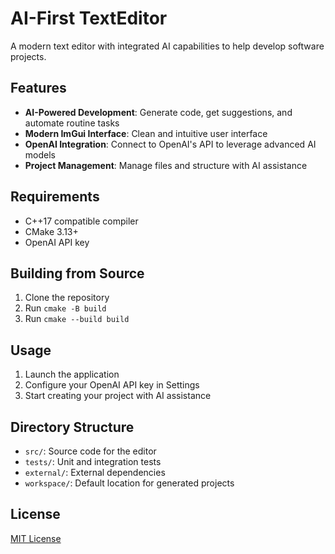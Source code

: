 # AI-First TextEditor

A modern text editor with integrated AI capabilities to help develop software projects.

## Features

- **AI-Powered Development**: Generate code, get suggestions, and automate routine tasks
- **Modern ImGui Interface**: Clean and intuitive user interface
- **OpenAI Integration**: Connect to OpenAI's API to leverage advanced AI models
- **Project Management**: Manage files and structure with AI assistance

## Requirements

- C++17 compatible compiler
- CMake 3.13+
- OpenAI API key

## Building from Source

1. Clone the repository
2. Run `cmake -B build`
3. Run `cmake --build build`

## Usage

1. Launch the application
2. Configure your OpenAI API key in Settings
3. Start creating your project with AI assistance

## Directory Structure

- `src/`: Source code for the editor
- `tests/`: Unit and integration tests
- `external/`: External dependencies
- `workspace/`: Default location for generated projects

## License

[MIT License](LICENSE) 